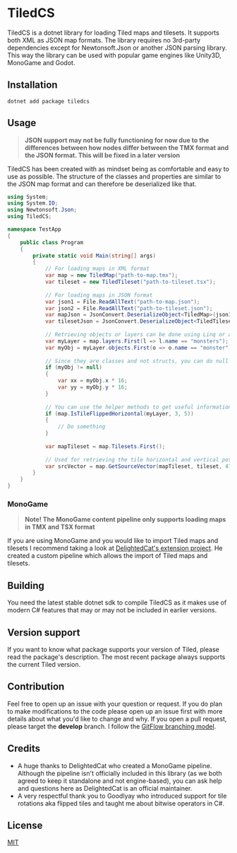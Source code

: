# TiledCS
TiledCS is a dotnet library for loading Tiled maps and tilesets. It supports both XML as JSON map formats. The library requires no 3rd-party dependencies except for Newtonsoft.Json or another JSON parsing library. This way the library can be used with popular game engines like Unity3D, MonoGame and Godot.

## Installation
```
dotnet add package tiledcs
```

## Usage
> **JSON support may not be fully functioning for now due to the differences between how nodes differ between the TMX format and the JSON format. This will be fixed in a later version**

TiledCS has been created with as mindset being as comfortable and easy to use as possible. The structure of the classes and properties are similar to the JSON map format and can therefore be deserialized like that.

```csharp
using System;
using System.IO;
using Newtonsoft.Json;
using TiledCS;

namespace TestApp
{
    public class Program
    {
        private static void Main(string[] args)
        {
            // For loading maps in XML format
            var map = new TiledMap("path-to-map.tmx");        
            var tileset = new TiledTileset("path-to-tileset.tsx");
            
            // For loading maps in JSON format
            var json1 = File.ReadAllText("path-to-map.json");
            var json2 = File.ReadAllText("path-to-tileset.json");
            var mapJson = JsonConvert.DeserializeObject<TiledMap>(json1);
            var tilesetJson = JsonConvert.DeserializeObject<TiledTileset>(json2);
            
            // Retrieving objects or layers can be done using Linq or a for loop
            var myLayer = map.layers.First(l => l.name == "monsters");
            var myObj = myLayer.objects.First(o => o.name == "monster");
            
            // Since they are classes and not structs, you can do null checks to figure out if an object exists or not
            if (myObj != null)
            {
                var xx = myObj.x * 16;
                var yy = myObj.y * 16;
            }
            
            // You can use the helper methods to get useful information to generate maps
            if (map.IsTileFlippedHorizontal(myLayer, 3, 5))
            {
                // Do something
            }
            
            var mapTileset = map.Tilesets.First();
            
            // Used for retrieving the tile horizontal and vertical position of the source rect of the tileset image which you can use to draw tiles with. This way you won't have to manually figure that one out yourself.
            var srcVector = map.GetSourceVector(mapTileset, tileset, 478);
        }
    }
}
```

### MonoGame
> **Note! The MonoGame content pipeline only supports loading maps in TMX and TSX format**

If you are using MonoGame and you would like to import Tiled maps and tilesets I recommend taking a look at [DelightedCat's extension project](https://github.com/DelightedCat/TiledCS.Extensions.MonoGame). He created a custom pipeline which allows the import of Tiled maps and tilesets.

## Building
You need the latest stable dotnet sdk to compile TiledCS as it makes use of modern C# features that may or may not be included in earlier versions.

## Version support
If you want to know what package supports your version of Tiled, please read the package's description. The most recent package always supports the current Tiled version.

## Contribution
Feel free to open up an issue with your question or request. If you do plan to make modifications to the code please open up an issue first with more details about what you'd like to change and why. If you open a pull request, please target the **develop** branch. I follow the [GitFlow branching model](https://www.atlassian.com/git/tutorials/comparing-workflows/gitflow-workflow).

## Credits
* A huge thanks to DelightedCat who created a MonoGame pipeline. Although the pipeline isn't officially included in this library (as we both agreed to keep it standalone and not engine-based), you can ask help and questions here as DelightedCat is an official maintainer.
* A very respectful thank you to Goodlyay who introduced support for tile rotations aka flipped tiles and taught me about bitwise operators in C#.

## License
[MIT](LICENSE)
